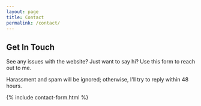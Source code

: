 ```yaml
---
layout: page
title: Contact
permalink: /contact/
---
```


## Get In Touch

See any issues with the website? Just want to say hi? Use this form to reach out to me.

Harassment and spam will be ignored; otherwise, I'll try to reply within 48 hours. 

{% include contact-form.html %}